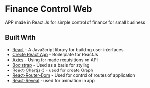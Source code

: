 # Finance Control Web

APP made in React Js for simple control of finance for small business

## Built With

* [React](https://pt-br.reactjs.org/) - A JavaScript library for building user interfaces
* [Create React App](https://create-react-app.dev/) - Boilerplate for ReactJs
* [Axios](https://www.npmjs.com/package/axios) - Using for made requisitions on API
* [Bootstrap](https://getbootstrap.com/) - Used as a basis for styling
* [React-Chartjs-2](https://github.com/jerairrest/react-chartjs-2) - used for create Graph
* [React-Router-Dom](https://www.npmjs.com/package/react-router-dom) - Used for control of routes of application
* [React-Reveal](https://www.react-reveal.com/) - used for animation in app

